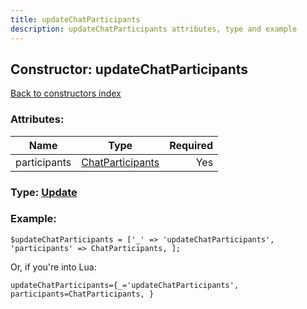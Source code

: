 ```yaml
---
title: updateChatParticipants
description: updateChatParticipants attributes, type and example
---
```

## Constructor: updateChatParticipants  
[Back to constructors index](index.md)



### Attributes:

| Name     |    Type       | Required |
|----------|:-------------:|---------:|
|participants|[ChatParticipants](../types/ChatParticipants.md) | Yes|



### Type: [Update](../types/Update.md)


### Example:

```
$updateChatParticipants = ['_' => 'updateChatParticipants', 'participants' => ChatParticipants, ];
```  

Or, if you're into Lua:  


```
updateChatParticipants={_='updateChatParticipants', participants=ChatParticipants, }

```


